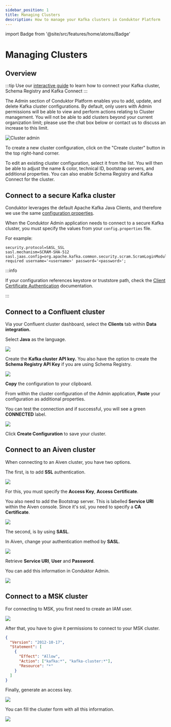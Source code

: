 ```yaml
---
sidebar_position: 1
title: Managing Clusters
description: How to manage your Kafka clusters in Conduktor Platform
---
```


import Badge from '@site/src/features/home/atoms/Badge'

# Managing Clusters

## Overview

:::tip
Use our [interactive guide](https://conduktor.navattic.com/cluster-configuration) to learn how to connect your Kafka cluster, Schema Registry and Kafka Connect
:::

The Admin section of Conduktor Platform enables you to add, update, and delete Kafka cluster configurations. By default, only users with Admin permissions will be able to view and perform actions relating to Cluster management. You will not be able to add clusters beyond your current organization limit; please use the chat box below or contact us to discuss an increase to this limit.

![Cluster admin](/img/admin/cluster-admin.png)

To create a new cluster configuration, click on the "Create cluster" button in the top right-hand corner.

To edit an existing cluster configuration, select it from the list. You will then be able to adjust the name & color, technical ID, bootstrap servers, and additional properties. You can also enable Schema Registry and Kafka Connect for the cluster.

## Connect to a secure Kafka cluster

Conduktor leverages the default Apache Kafka Java Clients, and therefore we use the same [configuration properties](https://kafka.apache.org/documentation/#consumerconfigs).

When the Conduktor Admin application needs to connect to a secure Kafka cluster, you must specify the values from your `config.properties` file.

For example:

```
security.protocol=SASL_SSL
sasl.mechanism=SCRAM-SHA-512
sasl.jaas.config=org.apache.kafka.common.security.scram.ScramLoginModule required username='<username>' password='<password>';
```

:::info 

If your configuration references keystore or truststore path, check the [Client Certificate Authentication](https://docs.conduktor.io/platform/configuration/ssl-tls-configuration/#client-certificate-authentication) documentation.

:::

## Connect to a Confluent cluster

Via your Confluent cluster dashboard, select the **Clients** tab within **Data integration.**

Select **Java** as the language.

![](/img/admin/confluent-language.png)

Create the **Kafka cluster** **API key.** You also have the option to create the **Schema Registry API Key** if you are using Schema Registry.

![](/img/admin/confluent-api-key.png)

**Copy** the configuration to your clipboard.

From within the cluster configuration of the Admin application, **Paste** your configuration as additional properties.

You can test the connection and if successful, you will see a green **CONNECTED** label.

![](/img/admin/confluent-connection.png)

Click **Create Configuration** to save your cluster.&#x20;

## Connect to an Aiven cluster

When connecting to an Aiven cluster, you have two options.

The first, is to add **SSL** authentication.

![](/img/admin/aiven-ssl-home.png)

For this, you must specify the **Access Key**, **Access Certificate**.

You also need to add the Bootstrap server. This is labelled **Service URI** within the Aiven console.&#x20; Since it's ssl, you need to specify a **CA Certificate**.

![](/img/admin/aiven-ssl.png)

The second, is by using **SASL**.

In Aiven, change your authentication method by **SASL**.

![](/img/admin/aiven-sasl-home.png)

Retrieve **Service URI**, **User** and **Password**.

You can add this information in Conduktor Admin.

![](/img/admin/aiven-sasl.png)

## Connect to a MSK cluster

For connecting to MSK, you first need to create an IAM user.

![](/img/admin/msk-iam-user.png)

After that, you have to give it permissions to connect to your MSK cluster.

```json
{
  "Version": "2012-10-17",
  "Statement": [
    {
      "Effect": "Allow",
      "Action": ["kafka:*", "kafka-cluster:*"],
      "Resource": "*"
    }
  ]
}
```

Finally, generate an access key.

![](/img/admin/msk-access-key.png)

You can fill the cluster form with all this information.

![](/img/admin/msk-conduktor.png)
